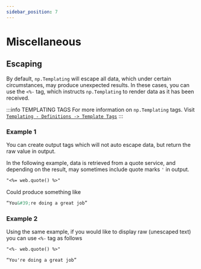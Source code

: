 ```yaml
---
sidebar_position: 7
---
```


# Miscellaneous

## Escaping
By default, `np.Templating` will escape all data, which under certain circumstances, may produce unexpected results. In these cases, you can use the `<%-` tag, which instructs `np.Templating` to render data as it has been received.

:::info TEMPLATING TAGS
For more information on `np.Templating` tags. Visit [`Templating - Definitions -> Template Tags`](/docs/templating-basics/template-tags)
:::

### Example 1
You can create output tags which will not auto escape data, but return the raw value in output.

In the following example, data is retrieved from a quote service, and depending on the result, may sometimes include quote marks `'` in output.

```markdown
"<%= web.quote() %>"
```

Could produce something like

```markdown
“You&#39;re doing a great job”
```

### Example 2
Using the same example, if you would like to display raw (unescaped text) you can use `<%-` tag as follows

```markdown
"<%- web.quote() %>"
```

```markdown
“You're doing a great job”
```
